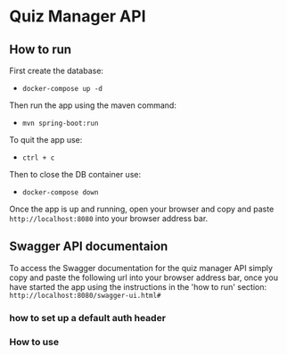 # Quiz Manager API

## How to run

First create the database:
- `docker-compose up -d`

Then run the app using the maven command:
- `mvn spring-boot:run`

To quit the app use:
- `ctrl + c`

Then to close the DB container use:
- `docker-compose down`

Once the app is up and running, open your browser and copy and paste `http://localhost:8080` into your browser address bar.

## Swagger API documentaion

To access the Swagger documentation for the quiz manager API simply copy and paste the following url into your browser address bar,
once you have started the app using the instructions in the 'how to run' section: `http://localhost:8080/swagger-ui.html#`

### how to set up a default auth header

### How to use